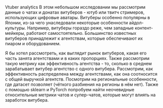 Vtuber analytics
В этом небольшом исследовании мы рассмотрим данные о чатах и донатах витуберов - ютуб или твитч стримеров, использующих цифровые аватары. Витуберы особенно популярны в Японии, из-за чего унаследовали некоторые особенности айдол-культуры. Например, витуберы гораздо реже, чем западные контент-мейкеры, работают самостоятельно. Большинство известных витуберов принадлежит к агентствам, которые обеспечивают их пиаром и оборудованием.

Я бы хотел рассмотреть, как выглядит рынок витуберов, какая его часть занята агентствами и в каких пропорциях. Также рассмотрим такую метрику как эффективность агентства - то, сколько в среднем зарабатывает витубер агентство с одного витубера. Рассмотрим, как эффективность распределена между агентствами, как она соотносится с общей выручкой агентств. Посмотрим на региональные особенности, где датасет позволяет (чёткого разбиения на регионы в нём нет). Также с помощью sklearn и PyTorch попробуем найти неочевидные относительные метрики чатов и супер-чатов, которые могут влиять на заработок витубера.
